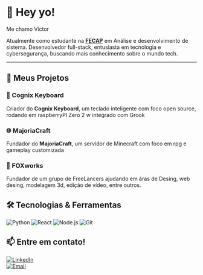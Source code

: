 # 👋 Hey yo!

 Me chamo Victor

 Atualmente como estudante na **[FECAP](https://www.fecap.br)** em Análise e desenvolvimento de sistema.
 Desenvolvedor full-stack, entusiasta em tecnologia e cybersegurança, buscando mais conhecimento sobre o mundo tech.

---

## 🚀 Meus Projetos

### 🧠 Cognix Keyboard
Criador do **Cognix Keyboard**, um teclado inteligente com foco open source, rodando em raspberryPI Zero 2 w integrado com Grook

### 🌐 MajoriaCraft
Fundador do **MajoriaCraft**, um servidor de Minecraft com foco em rpg e gameplay customizada

### 🦊 FOXworks
Fundador de um grupo de FreeLancers ajudando em áras de Desing, web desing, modelagem 3d, edição de vídeo, entre outros.



## 🛠 Tecnologias & Ferramentas

![Python](https://img.shields.io/badge/-Python-333333?style=flat&logo=python)
![React](https://img.shields.io/badge/-React-61DAFB?style=flat&logo=react&logoColor=black)
![Node.js](https://img.shields.io/badge/-Node.js-339933?style=flat&logo=node.js&logoColor=white)
![Git](https://img.shields.io/badge/-Git-F05032?style=flat&logo=git&logoColor=white)



## 📫 Entre em contato!

[![LinkedIn](https://img.shields.io/badge/-LinkedIn-0077B5?style=flat&logo=linkedin&logoColor=white)](https://linkedin.com/in/seulinkedin)  
[![Email](https://img.shields.io/badge/-Email-D14836?style=flat&logo=gmail&logoColor=white)](mailto:seuemail@gmail.com)




